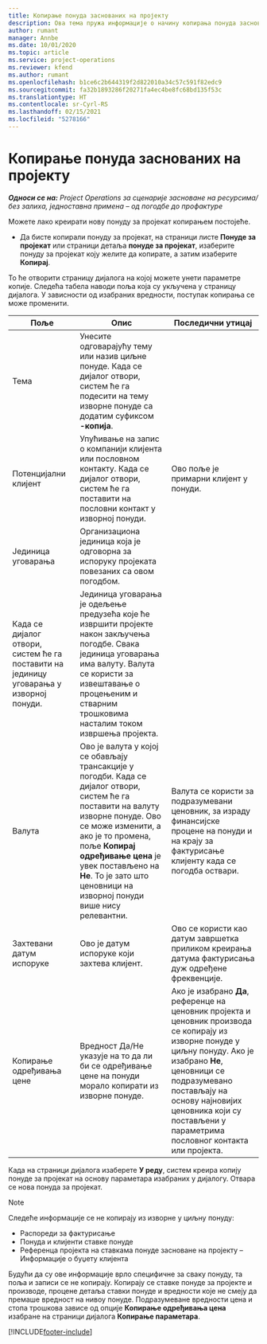 ```yaml
---
title: Копирање понуда заснованих на пројекту
description: Ова тема пружа информације о начину копирања понуда заснованих на пројекту у услузи Project Operations.
author: rumant
manager: Annbe
ms.date: 10/01/2020
ms.topic: article
ms.service: project-operations
ms.reviewer: kfend
ms.author: rumant
ms.openlocfilehash: b1ce6c2b644319f2d822010a34c57c591f82edc9
ms.sourcegitcommit: fa32b1893286f20271fa4ec4be8fc68bd135f53c
ms.translationtype: HT
ms.contentlocale: sr-Cyrl-RS
ms.lasthandoff: 02/15/2021
ms.locfileid: "5278166"
---
```

# <a name="copy-project-based-quotes"></a>Копирање понуда заснованих на пројекту

_**Односи се на:** Project Operations за сценарије засноване на ресурсима/без залиха, једноставна примена – од погодбе до профактуре_

Можете лако креирати нову понуду за пројекат копирањем постојеће. 

- Да бисте копирали понуду за пројекат, на страници листе **Понуде за пројекат** или страници детаља **понуде за пројекат**, изаберите понуду за пројекат коју желите да копирате, а затим изаберите **Копирај**.

То ће отворити страницу дијалога на којој можете унети параметре копије. Следећа табела наводи поља која су укључена у страницу дијалога. У зависности од изабраних вредности, поступак копирања се може променити.

| **Поље** | **Опис** | **Последични утицај** |
| --- | --- | --- |
| Тема | Унесите одговарајућу тему или назив циљне понуде. Када се дијалог отвори, систем ће га подесити на тему изворне понуде са додатим суфиксом **-копија**. | |
| Потенцијални клијент | Упућивање на запис о компанији клијента или пословном контакту. Када се дијалог отвори, систем ће га поставити на пословни контакт у изворној понуди. | Ово поље је примарни клијент у понуди. |
| Јединица уговарања | Организациона јединица која је одговорна за испоруку пројеката повезаних са овом погодбом.
Када се дијалог отвори, систем ће га поставити на јединицу уговарања у изворној понуди. | Јединица уговарања је одељење предузећа које ће извршити пројекте након закључења погодбе. Свака јединица уговарања има валуту. Валута се користи за извештавање о процењеним и стварним трошковима насталим током извршења пројекта. |
| Валута | Ово је валута у којој се обављају трансакције у погодби. Када се дијалог отвори, систем ће га поставити на валуту изворне понуде. Ово се може изменити, а ако је то промена, поље **Копирај одређивање цена** је увек постављено на **Не**. То је зато што ценовници на изворној понуди више нису релевантни. | Валута се користи за подразумевани ценовник, за израду финансијске процене на понуди и на крају за фактурисање клијенту када се погодба оствари. |
| Захтевани датум испоруке | Ово је датум испоруке који захтева клијент. | Ово се користи као датум завршетка приликом креирања датума фактурисања дуж одређене фреквенције. |
| Копирање одређивања цене | Вредност Да/Не указује на то да ли би се одређивање цене на понуди морало копирати из изворне понуде. | Ако је изабрано **Да**, референце на ценовник пројекта и ценовник производа се копирају из изворне понуде у циљну понуду. Ако је изабрано **Не**, ценовници се подразумевано постављају на основу најновијих ценовника који су постављени у параметрима пословног контакта или пројекта. |

Када на страници дијалога изаберете **У реду**, систем креира копију понуде за пројекат на основу параметара изабраних у дијалогу. Отвара се нова понуда за пројекат. 

> [!NOTE]
> Следеће информације се не копирају из изворне у циљну понуду:
>
> - Распореди за фактурисање
> - Понуда и клијенти ставке понуде
> - Референца пројекта на ставкама понуде засноване на пројекту – Информације о буџету клијента
>
>Будући да су ове информације врло специфичне за сваку понуду, та поља и записи се не копирају. Копирају се ставке понуде за пројекте и производе, процене детаља ставки понуде и вредности које не смеју да премаше вредност на нивоу понуде. Подразумеване вредности цена и стопа трошкова зависе од опције **Копирање одређивања цена** изабране на страници дијалога **Копирање параметара**.


[!INCLUDE[footer-include](../includes/footer-banner.md)]